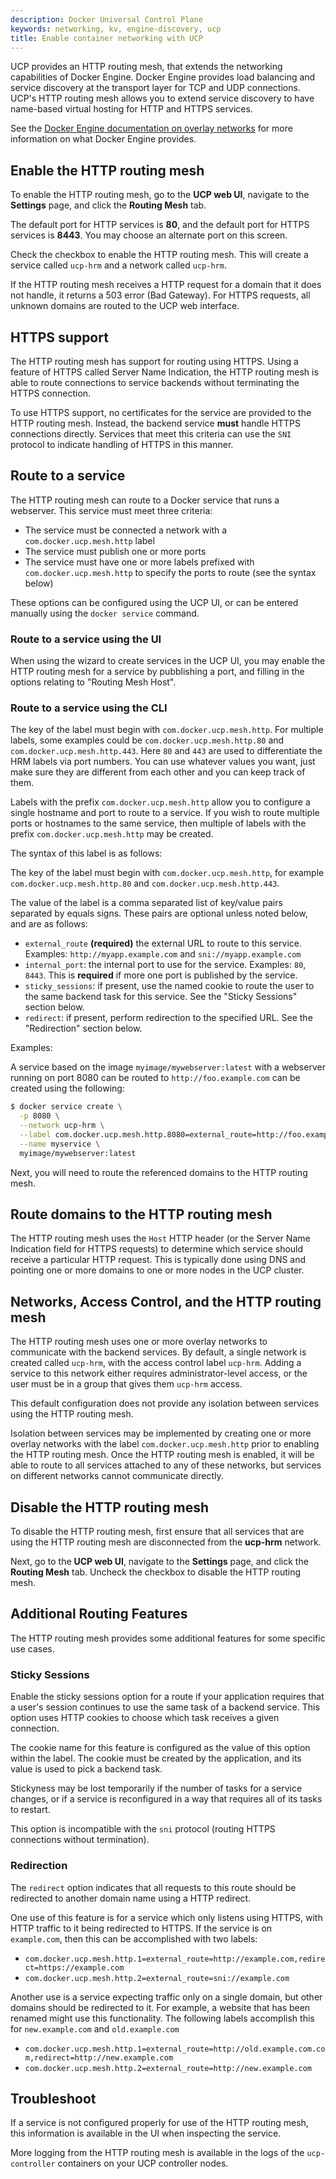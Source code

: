 ```yaml
---
description: Docker Universal Control Plane
keywords: networking, kv, engine-discovery, ucp
title: Enable container networking with UCP
---
```


UCP provides an HTTP routing mesh, that extends the networking capabilities
of Docker Engine. Docker Engine provides load balancing and service discovery
at the transport layer for TCP and UDP connections. UCP's HTTP routing mesh
allows you to extend service discovery to have name-based virtual hosting for
HTTP and HTTPS services.

See the
[Docker Engine documentation on overlay networks](/engine/swarm/networking.md)
for more information on what Docker Engine provides.

## Enable the HTTP routing mesh

To enable the HTTP routing mesh, go to the **UCP web UI**, navigate to the
**Settings** page, and click the **Routing Mesh** tab.

<!-- todo: add screenshot -->

The default port for HTTP services is **80**, and the default port for HTTPS
services is **8443**. You may choose an alternate port on this screen.

Check the checkbox to enable the HTTP routing mesh. This will create a service
called `ucp-hrm` and a network called `ucp-hrm`.

If the HTTP routing mesh receives a HTTP request for a domain that it does not
handle, it returns a 503 error (Bad Gateway). For HTTPS requests, all unknown
domains are routed to the UCP web interface.

## HTTPS support

The HTTP routing mesh has support for routing using HTTPS. Using a feature of
HTTPS called Server Name Indication, the HTTP routing mesh is able to route
connections to service backends without terminating the HTTPS connection.

To use HTTPS support, no certificates for the service are provided to the HTTP
routing mesh. Instead, the backend service **must** handle HTTPS connections
directly. Services that meet this criteria can use the `SNI` protocol to
indicate handling of HTTPS in this manner.

## Route to a service

The HTTP routing mesh can route to a Docker service that runs a webserver.
This service must meet three criteria:

* The service must be connected a network with a `com.docker.ucp.mesh.http` label
* The service must publish one or more ports
* The service must have one or more labels prefixed with
  `com.docker.ucp.mesh.http` to specify the ports to route (see the syntax
  below)

These options can be configured using the UCP UI, or can be entered manually
using the `docker service` command.

### Route to a service using the UI

<!-- todo: expand, add screenshots -->

When using the wizard to create services in the UCP UI, you may enable the HTTP
routing mesh for a service by pubblishing a port, and filling in the options
relating to "Routing Mesh Host".

### Route to a service using the CLI

The key of the label must begin with `com.docker.ucp.mesh.http`. For multiple
labels, some examples could be `com.docker.ucp.mesh.http.80` and
`com.docker.ucp.mesh.http.443`. Here `80` and `443` are used to differentiate
the HRM labels via port numbers. You can use whatever values you want, just
make sure they are different from each other and you can keep track of them.

Labels with the prefix `com.docker.ucp.mesh.http` allow you to configure a
single hostname and port to route to a service. If you wish to route multiple
ports or hostnames to the same service, then multiple of labels with the prefix
`com.docker.ucp.mesh.http` may be created.

The syntax of this label is as follows:

The key of the label must begin with `com.docker.ucp.mesh.http`, for example
`com.docker.ucp.mesh.http.80` and `com.docker.ucp.mesh.http.443`.

The value of the label is a comma separated list of key/value pairs separated
by equals signs. These pairs are optional unless noted below, and are as
follows:

* `external_route` **(required)** the external URL to route to this service.
  Examples: `http://myapp.example.com` and `sni://myapp.example.com`
* `internal_port`: the internal port to use for the service.  Examples: `80`,
  `8443`. This is **required** if more one port is published by the service.
* `sticky_sessions`: if present, use the named cookie to route the user to the
  same backend task for this service. See the "Sticky Sessions" section below.
* `redirect`: if present, perform redirection to the specified URL. See the
  "Redirection" section below.

Examples:

A service based on the image `myimage/mywebserver:latest` with a webserver running on port
8080 can be routed to `http://foo.example.com` can be created using the
following:

```sh
$ docker service create \
  -p 8080 \
  --network ucp-hrm \
  --label com.docker.ucp.mesh.http.8080=external_route=http://foo.example.com,internal_port=8080 \
  --name myservice \
  myimage/mywebserver:latest
```

Next, you will need to route the referenced domains to the HTTP routing mesh.

## Route domains to the HTTP routing mesh

The HTTP routing mesh uses the `Host` HTTP header (or the Server Name
Indication field for HTTPS requests) to determine which service should receive
a particular HTTP request. This is typically done using DNS and pointing one or
more domains to one or more nodes in the UCP cluster.

## Networks, Access Control, and the HTTP routing mesh

The HTTP routing mesh uses one or more overlay networks to communicate with the
backend services. By default, a single network is created called `ucp-hrm`,
with the access control label `ucp-hrm`. Adding a service to this network
either requires administrator-level access, or the user must be in a group that
gives them `ucp-hrm` access.

This default configuration does not provide any isolation between services
using the HTTP routing mesh.

Isolation between services may be implemented by creating one or more overlay
networks with the label `com.docker.ucp.mesh.http` prior to enabling the HTTP
routing mesh. Once the HTTP routing mesh is enabled, it will be able to route
to all services attached to any of these networks, but services on different
networks cannot communicate directly.

## Disable the HTTP routing mesh

To disable the HTTP routing mesh, first ensure that all services that are using
the HTTP routing mesh are disconnected from the **ucp-hrm** network.

Next, go to the **UCP web UI**, navigate to the **Settings** page, and click
the **Routing Mesh** tab. Uncheck the checkbox to disable the HTTP routing mesh.

## Additional Routing Features

The HTTP routing mesh provides some additional features for some specific use
cases.

### Sticky Sessions

Enable the sticky sessions option for a route if your application requires that
a user's session continues to use the same task of a backend service. This
option uses HTTP cookies to choose which task receives a given connection.

The cookie name for this feature is configured as the value of this option
within the label. The cookie must be created by the application, and its value
is used to pick a backend task.

Stickyness may be lost temporarily if the number of tasks for a service
changes, or if a service is reconfigured in a way that requires all of its
tasks to restart.

This option is incompatible with the `sni` protocol (routing HTTPS connections
without termination).

### Redirection

The `redirect` option indicates that all requests to this route should be
redirected to another domain name using a HTTP redirect.

One use of this feature is for a service which only listens using HTTPS, with
HTTP traffic to it being redirected to HTTPS. If the service is on
`example.com`, then this can be accomplished with two labels:

* `com.docker.ucp.mesh.http.1=external_route=http://example.com,redirect=https://example.com`
* `com.docker.ucp.mesh.http.2=external_route=sni://example.com`

Another use is a service expecting traffic only on a single domain, but other
domains should be redirected to it. For example, a website that has been
renamed might use this functionality. The following labels accomplish this for
`new.example.com` and `old.example.com`

* `com.docker.ucp.mesh.http.1=external_route=http://old.example.com.com,redirect=http://new.example.com`
* `com.docker.ucp.mesh.http.2=external_route=http://new.example.com`

## Troubleshoot

If a service is not configured properly for use of the HTTP routing mesh, this
information is available in the UI when inspecting the service.

More logging from the HTTP routing mesh is available in the logs of the
`ucp-controller` containers on your UCP controller nodes.
